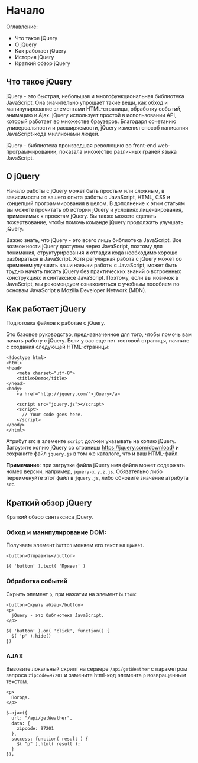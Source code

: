 # Начало

Оглавление:
- Что такое jQuery
- О jQuery
- Как работает jQuery
- История jQuery
- Краткий обзор jQuery

## Что такое jQuery
jQuery - это быстрая, небольшая и многофункциональная библиотека JavaScript. Она значительно упрощает такие вещи, как обход и манипулирование элементами HTML-страницы, обработку событий, анимацию и Ajax. jQuery использует простой в использовании API, который работает во множестве браузеров. Благодаря сочетанию универсальности и расширяемости, jQuery изменил способ написания JavaScript-кода миллионами людей.

jQuery - библиотека произведшая революцию во front-end web-программировании, показала множество различных граней языка JavaScript.

## О jQuery
Начало работы с jQuery может быть простым или сложным, в зависимости от вашего опыта работы с JavaScript, HTML, CSS и концепций программирования в целом. В дополнение к этим статьям вы можете прочитать об истории jQuery и условиях лицензирования, применимых к проектам jQuery. Вы также можете сделать пожертвование, чтобы помочь команде jQuery продолжать улучшать jQuery.

Важно знать, что jQuery - это всего лишь библиотека JavaScript. Все возможности jQuery доступны через JavaScript, поэтому для понимания, структурирования и отладки кода необходимо хорошо разбираться в JavaScript. Хотя регулярная работа с jQuery может со временем улучшить ваши навыки работы с JavaScript, может быть трудно начать писать jQuery без практических знаний о встроенных конструкциях и синтаксисе JavaScript. Поэтому, если вы новичок в JavaScript, мы рекомендуем ознакомиться с учебным пособием по основам JavaScript в Mozilla Developer Network (MDN).

## Как работает jQuery
Подготовка файлов к работае с jQuery.

Это базовое руководство, предназначенное для того, чтобы помочь вам начать работу с jQuery. Если у вас еще нет тестовой страницы, начните с создания следующей HTML-страницы:

    <!doctype html>
    <html>
    <head>
        <meta charset="utf-8">
        <title>Demo</title>
    </head>
    <body>
        <a href="http://jquery.com/">jQuery</a>

        <script src="jquery.js"></script>
        <script>
          // Your code goes here.
        </script>
    </body>
    </html>

Атрибут src в элементе `script` должен указывать на копию jQuery. Загрузите копию jQuery со страницы https://jquery.com/download/ и сохраните файл `jquery.js` в том же каталоге, что и ваш HTML-файл.

**Примечание**: при загрузке файла jQuery имя файла может содержать номер версии, например, `jquery-x.y.z.js`. Обязательно либо переименуйте этот файл в `jquery.js`, либо обновите значение атрибута `src`.

## Краткий обзор jQuery
Краткий обзор синтаксиса jQuery.

### Обход и манипулирование DOM:
Получаем элемент `button` меняем его текст на `Привет`.

    <button>Отправить</button>

    $( 'button' ).text( 'Привет' )

### Обработка событий
Скрыть элемент `p`, при нажатии на элемент `button`:

    <button>Скрыть абзац</button>
    <p>
      jQuery - это библиотека JavaScript.
    </p>

    $( 'button' ).on( 'click', function() {
      $( 'p' ).hide()
    })

### AJAX
Вызовите локальный скрипт на сервере `/api/getWeather` с параметром запроса `zipcode=97201` и замените html-код элемента `p` возвращенным текстом.

    <p>
      Погода.
    </p>

    $.ajax({
      url: "/api/getWeather",
      data: {
        zipcode: 97201
      },
      success: function( result ) {
        $( "p" ).html( result );
      }
    });
